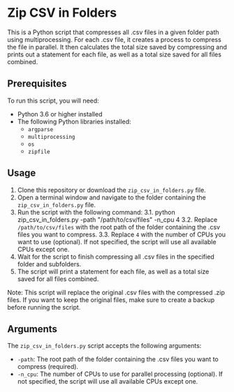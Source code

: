 # Zip CSV in Folders

This is a Python script that compresses all .csv files in a given folder path using multiprocessing. For each .csv file, it creates a process to compress the file in parallel. It then calculates the total size saved by compressing and prints out a statement for each file, as well as a total size saved for all files combined.

## Prerequisites

To run this script, you will need:

- Python 3.6 or higher installed
- The following Python libraries installed:
  - `argparse`
  - `multiprocessing`
  - `os`
  - `zipfile`

## Usage

1. Clone this repository or download the `zip_csv_in_folders.py` file.
2. Open a terminal window and navigate to the folder containing the `zip_csv_in_folders.py` file.
3. Run the script with the following command:
  3.1.  python zip_csv_in_folders.py -path "/path/to/csv/files" -n_cpu 4
  3.2.  Replace `/path/to/csv/files` with the root path of the folder containing the .csv files you want to compress.
  3.3.  Replace `4` with the number of CPUs you want to use (optional). If not specified, the script will use all available CPUs except one.
4. Wait for the script to finish compressing all .csv files in the specified folder and subfolders.
5. The script will print a statement for each file, as well as a total size saved for all files combined.

Note: This script will replace the original .csv files with the compressed .zip files. If you want to keep the original files, make sure to create a backup before running the script.

## Arguments

The `zip_csv_in_folders.py` script accepts the following arguments:

- `-path`: The root path of the folder containing the .csv files you want to compress (required).
- `-n_cpu`: The number of CPUs to use for parallel processing (optional). If not specified, the script will use all available CPUs except one.

